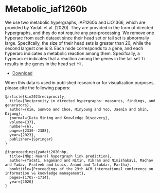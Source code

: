 # Metabolic_iaf1260b 

We use two metabolic hypergraphs, iAF1260b and iJO1366, which are provided
by Yadati et al. (2020). They are provided in the form of directed hypergraphs, and
they do not require any pre-processing. We remove one hyperarc from each dataset
since their head set or tail set is abnormally large. Specifcally, the size of their head
sets is greater than 20, while the second largest one is 8. Each node corresponds to
a gene, and each hyperarc indicates a metabolic reaction among them. Specifcally,
a hyperarc ei
 indicates that a reaction among the genes in the tail set Ti
 results in the
genes in the head set Hi
.
* [Download]()

When this data is used in published research or for visualization purposes, please cite the following papers:

```
@article{kim2023reciprocity,
  title={Reciprocity in directed hypergraphs: measures, findings, and generators},
  author={Kim, Sunwoo and Choe, Minyoung and Yoo, Jaemin and Shin, Kijung},
  journal={Data Mining and Knowledge Discovery},
  volume={37},
  number={6},
  pages={2330--2388},
  year={2023},
  publisher={Springer}
}

@inproceedings{yadati2020nhp,
  title={Nhp: Neural hypergraph link prediction},
  author={Yadati, Naganand and Nitin, Vikram and Nimishakavi, Madhav and Yadav, Prateek and Louis, Anand and Talukdar, Partha},
  booktitle={Proceedings of the 29th ACM international conference on information \& knowledge management},
  pages={1705--1714},
  year={2020}
}
```
